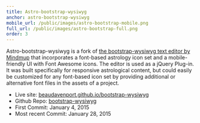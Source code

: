 ```yaml
---
title: Astro-bootstrap-wysiwyg
anchor: astro-bootstrap-wysiwyg
mobile_url: /public/images/astro-bootstrap-mobile.png
full_url: /public/images/astro-bootstrap-full.png
order: 3
---
```


Astro-bootstrap-wysiwyg is a fork of 
[the bootstrap-wysiwyg text editor by Mindmup](http://mindmup.github.io/bootstrap-wysiwyg/)
that incorporates a font-based astrology icon set and a mobile-friendly UI with Font Awesome icons.  The 
editor is used as a jQuery Plug-in.  It was built specifically for responsive astrological content, but 
could easily be customized for any font-based icon set by providing additional or alternative
font files in the assets of a project.

- <span class="gray-title">Live site:</span> [beaudavenport.github.io/bootstrap-wysiwyg](http://beaudavenport.github.io/bootstrap-wysiwyg/)
- <span class="gray-title">Github Repo:</span> [bootstrap-wysiwyg](https://github.com/beaudavenport/bootstrap-wysiwyg)
- <span class="gray-title">First Commit:</span> January 4, 2015
- <span class="gray-title">Most recent Commit:</span> January 28, 2015